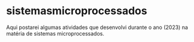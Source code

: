 # sistemasmicroprocessados
Aqui postarei algumas atividades que desenvolvi durante o ano (2023) na matéria de sistemas microprocessados.
